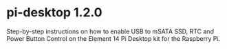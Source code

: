 # pi-desktop 1.2.0
Step-by-step instructions on how to enable USB to mSATA SSD, RTC and Power Button Control on the Element 14 Pi Desktop kit for the Raspberry Pi.

